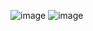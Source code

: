 ![image](https://github.com/user-attachments/assets/b6c3c992-abd7-497f-990b-7c36fdc2980e)
![image](https://github.com/user-attachments/assets/03709fec-e3cb-4028-b462-19c257ba822e)

